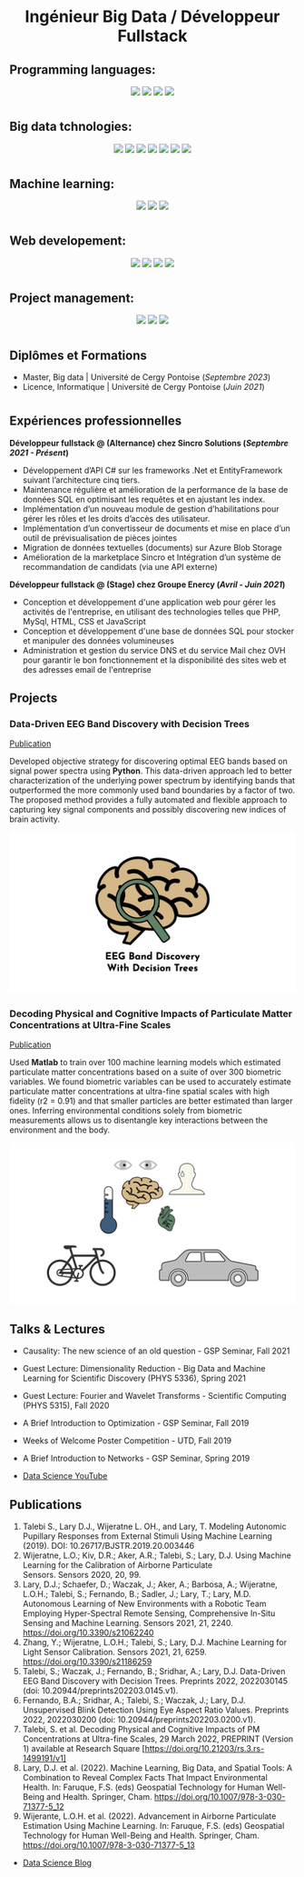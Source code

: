 <h1 align="center">Ingénieur Big Data / Développeur Fullstack</h1>

## Programming languages:
<p align="center">
    <img src="https://cdn.jsdelivr.net/gh/devicons/devicon/icons/python/python-original.svg" width="75"/> <span>
    <img src="https://cdn.jsdelivr.net/gh/devicons/devicon/icons/csharp/csharp-original.svg" width="75"/>
    <img src="https://cdn.jsdelivr.net/gh/devicons/devicon/icons/java/java-original.svg" width="75"/>
    <img src="https://cdn.jsdelivr.net/gh/devicons/devicon/icons/typescript/typescript-original.svg" width="75"/>
    
</p>


#
## Big data tchnologies:


<p align="center">
    <img src="https://cdn.icon-icons.com/icons2/2699/PNG/512/apache_spark_logo_icon_170561.png" width="75"/>
    <img src="https://cdn.icon-icons.com/icons2/2699/PNG/512/apache_hadoop_logo_icon_169586.png" width="75"/>
    <img src="https://cdn.icon-icons.com/icons2/627/PNG/512/sql-file-rounded-rectangular-outlined-interface-symbol_icon-icons.com_57503.png" width="75"/>
    <img src="https://cdn.icon-icons.com/icons2/2415/PNG/512/mongodb_original_wordmark_logo_icon_146425.png" width="75"/>
    <img src="https://cdn.icon-icons.com/icons2/2699/PNG/512/apache_hive_logo_icon_167868.png" width="75"/>
    <img src="https://cdn.icon-icons.com/icons2/2699/PNG/512/talend_logo_icon_170648.png" width="75"/>
    <img src="https://cdn.icon-icons.com/icons2/2699/PNG/512/microsoft_azure_logo_icon_168977.png" width="75"/>
</p>


#
## Machine learning:


<p align="center">
    <img src="https://cdn.icon-icons.com/icons2/2699/PNG/512/pytorch_logo_icon_169823.png" width="75"/>
    <img src="https://cdn.icon-icons.com/icons2/2699/PNG/512/tensorflow_logo_icon_170598.png" width="75"/>
    <img src="https://seeklogo.com/images/S/scikit-learn-logo-8766D07E2E-seeklogo.com.png" width="75"/>
</p>


#
## Web developement:


<p align="center">
    <img src="https://cdn.icon-icons.com/icons2/2107/PNG/512/file_type_html_icon_130541.png" width="75"/>
    <img src="https://cdn.icon-icons.com/icons2/1822/PNG/128/scss_115520.png" width="75"/>
    <img src="https://cdn.icon-icons.com/icons2/1822/PNG/128/js_115529.png" width="75"/>
    <img src="https://cdn.icon-icons.com/icons2/2107/PNG/512/file_type_angular_icon_130754.png" width="75"/>
</p>


#
## Project management:


<p align="center">
    <img src="https://cdn.icon-icons.com/icons2/2415/PNG/512/git_original_wordmark_logo_icon_146510.png" width="75"/>
    <img src="https://cdn.icon-icons.com/icons2/2699/PNG/512/atlassian_jira_logo_icon_170512.png" width="75"/>
    <img src="https://cdn.icon-icons.com/icons2/2107/PNG/512/file_type_confluence_icon_130672.png" width="75"/>
</p>


#
## Diplômes et Formations

- Master, Big data | Université de Cergy Pontoise (_Septembre 2023_)								       		
- Licence, Informatique	| Université de Cergy Pontoise (_Juin 2021_)

#
## Expériences professionnelles

**Développeur fullstack @ (Alternance) chez Sincro Solutions (_Septembre 2021 - Présent_)**
- Développement d’API C# sur les frameworks .Net et EntityFramework suivant l’architecture cinq tiers.
- Maintenance régulière et amélioration de la performance de la base de données SQL en optimisant les requêtes et en ajustant les index.
- Implémentation d’un nouveau module de gestion d’habilitations pour gérer les rôles et les droits d’accès des utilisateur.
- Implémentation d’un convertisseur de documents et mise en place d’un outil de prévisualisation de pièces jointes
- Migration de données textuelles (documents) sur Azure Blob Storage
- Amélioration de la marketplace Sincro et Intégration d’un système de recommandation de candidats (via une API externe)

**Développeur fullstack @ (Stage) chez Groupe Enercy (_Avril - Juin 2021_)**

- Conception et développement d'une application web pour gérer les activités de l'entreprise, en utilisant des technologies telles que PHP, MySql, HTML, CSS et JavaScript
- Conception et développement d'une base de données SQL pour stocker et manipuler des données volumineuses
- Administration et gestion du service DNS et du service Mail chez OVH pour garantir le bon fonctionnement et la disponibilité des sites web et des adresses email de l'entreprise

## Projects
### Data-Driven EEG Band Discovery with Decision Trees
[Publication](https://www.mdpi.com/1424-8220/22/8/3048)

Developed objective strategy for discovering optimal EEG bands based on signal power spectra using **Python**. This data-driven approach led to better characterization of the underlying power spectrum by identifying bands that outperformed the more commonly used band boundaries by a factor of two. The proposed method provides a fully automated and flexible approach to capturing key signal components and possibly discovering new indices of brain activity.

![EEG Band Discovery](/assets/img/eeg_band_discovery.jpeg)

### Decoding Physical and Cognitive Impacts of Particulate Matter Concentrations at Ultra-Fine Scales
[Publication](https://www.mdpi.com/1424-8220/22/11/4240)

Used **Matlab** to train over 100 machine learning models which estimated particulate matter concentrations based on a suite of over 300 biometric variables. We found biometric variables can be used to accurately estimate particulate matter concentrations at ultra-fine spatial scales with high fidelity (r2 = 0.91) and that smaller particles are better estimated than larger ones. Inferring environmental conditions solely from biometric measurements allows us to disentangle key interactions between the environment and the body.

![Bike Study](/assets/img/bike_study.jpeg)

## Talks & Lectures
- Causality: The new science of an old question - GSP Seminar, Fall 2021
- Guest Lecture: Dimensionality Reduction - Big Data and Machine Learning for Scientific Discovery (PHYS 5336), Spring 2021
- Guest Lecture: Fourier and Wavelet Transforms - Scientific Computing (PHYS 5315), Fall 2020
- A Brief Introduction to Optimization - GSP Seminar, Fall 2019
- Weeks of Welcome Poster Competition - UTD, Fall 2019
- A Brief Introduction to Networks - GSP Seminar, Spring 2019

- [Data Science YouTube](https://www.youtube.com/channel/UCa9gErQ9AE5jT2DZLjXBIdA)

## Publications
1. Talebi S., Lary D.J., Wijeratne L. OH., and Lary, T. Modeling Autonomic Pupillary Responses from External Stimuli Using Machine Learning (2019). DOI: 10.26717/BJSTR.2019.20.003446
2. Wijeratne, L.O.; Kiv, D.R.; Aker, A.R.; Talebi, S.; Lary, D.J. Using Machine Learning for the Calibration of Airborne Particulate Sensors. Sensors 2020, 20, 99.
3. Lary, D.J.; Schaefer, D.; Waczak, J.; Aker, A.; Barbosa, A.; Wijeratne, L.O.H.; Talebi, S.; Fernando, B.; Sadler, J.; Lary, T.; Lary, M.D. Autonomous Learning of New Environments with a Robotic Team Employing Hyper-Spectral Remote Sensing, Comprehensive In-Situ Sensing and Machine Learning. Sensors 2021, 21, 2240. https://doi.org/10.3390/s21062240
4. Zhang, Y.; Wijeratne, L.O.H.; Talebi, S.; Lary, D.J. Machine Learning for Light Sensor Calibration. Sensors 2021, 21, 6259. https://doi.org/10.3390/s21186259
5. Talebi, S.; Waczak, J.; Fernando, B.; Sridhar, A.; Lary, D.J. Data-Driven EEG Band Discovery with Decision Trees. Preprints 2022, 2022030145 (doi: 10.20944/preprints202203.0145.v1).
6. Fernando, B.A.; Sridhar, A.; Talebi, S.; Waczak, J.; Lary, D.J. Unsupervised Blink Detection Using Eye Aspect Ratio Values. Preprints 2022, 2022030200 (doi: 10.20944/preprints202203.0200.v1).
7. Talebi, S. et al. Decoding Physical and Cognitive Impacts of PM Concentrations at Ultra-fine Scales, 29 March 2022, PREPRINT (Version 1) available at Research Square [https://doi.org/10.21203/rs.3.rs-1499191/v1]
8. Lary, D.J. et al. (2022). Machine Learning, Big Data, and Spatial Tools: A Combination to Reveal Complex Facts That Impact Environmental Health. In: Faruque, F.S. (eds) Geospatial Technology for Human Well-Being and Health. Springer, Cham. https://doi.org/10.1007/978-3-030-71377-5_12
9. Wijerante, L.O.H. et al. (2022). Advancement in Airborne Particulate Estimation Using Machine Learning. In: Faruque, F.S. (eds) Geospatial Technology for Human Well-Being and Health. Springer, Cham. https://doi.org/10.1007/978-3-030-71377-5_13

- [Data Science Blog](https://medium.com/@shawhin)
